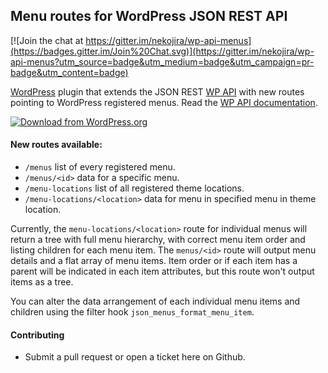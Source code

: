 ## Menu routes for WordPress JSON REST API

[![Join the chat at https://gitter.im/nekojira/wp-api-menus](https://badges.gitter.im/Join%20Chat.svg)](https://gitter.im/nekojira/wp-api-menus?utm_source=badge&utm_medium=badge&utm_campaign=pr-badge&utm_content=badge)

[WordPress](http://www.wordpress.org/) plugin that extends the JSON REST [WP API](https://github.com/WP-API/WP-API) with new routes pointing to WordPress registered menus. Read the [WP API documentation](http://wp-api.org/).

[![Download from WordPress.org](https://github.com/nekojira/wp-api-menus/blob/master/assets/wordpress-download-btn.png)](https://wordpress.org/plugins/wp-api-menus/)

#### New routes available:

- `/menus` list of every registered menu.
- `/menus/<id>` data for a specific menu.
- `/menu-locations` list of all registered theme locations.
- `/menu-locations/<location>` data for menu in specified menu in theme location. 

Currently, the `menu-locations/<location>` route for individual menus will return a tree with full menu hierarchy, with correct menu item order and listing children for each menu item. The `menus/<id>` route will output menu details and a flat array of menu items. Item order or if each item has a parent will be indicated in each item attributes, but this route won't output items as a tree. 

You can alter the data arrangement of each individual menu items and children using the filter hook `json_menus_format_menu_item`.

#### Contributing

* Submit a pull request or open a ticket here on Github. 
 

